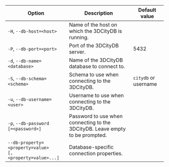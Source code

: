 | Option                                                                       | Description                                                                  | Default value        |
|------------------------------------------------------------------------------|------------------------------------------------------------------------------|----------------------|
| `-H`, `--db-host=<host>`                                                     | Name of the host on which the 3DCityDB is running.                           |                      |
| `-P`, `--db-port=<port>`                                                     | Port of the 3DCityDB server.                                                 | 5432                 |
| `-d`, `--db-name=<database>`                                                 | Name of the 3DCityDB database to connect to.                                 |                      |
| `-S`, `--db-schema=<schema>`                                                 | Schema to use when connecting to the 3DCityDB.                               | `citydb` or username |
| `-u`, `--db-username=<user>`                                                 | Username to use when connecting to the 3DCityDB.                             |                      |
| `-p`, <code>--db-password<br/>[=&lt;password>]</code>                        | Password to use when connecting to the 3DCityDB. Leave empty to be prompted. |                      |
| <code>--db-property=&lt;property=value><br/>[,&lt;property=value>...]</code> | Database-specific connection properties.                                     |                      |
